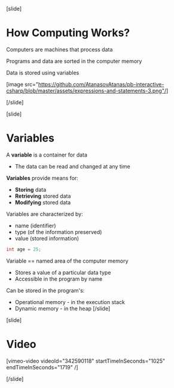 [slide]
# How Computing Works?
Computers are machines that process data

  Programs and data are sorted in the computer memory

  Data is stored using variables

[image src="https://github.com/AtanasovAtanas/pb-interactive-csharp/blob/master/assets/expressions-and-statements-3.png"/]

[/slide]

[slide]
# Variables
A **variable** is a container for data
  * The data can be read and changed at any time
  
**Variables** provide means for:
  * **Storing** data
  * **Retrieving** stored data
  * **Modifying** stored data
  
Variables are characterized by:
  * name (identifier)
  * type (of the information preserved)
  * value (stored information)
```csharp
int age = 25;
```
Variable == named area of the computer memory
  * Stores a value of a particular data type
  * Accessible in the program by name
  
Can be stored in the program's:
  * Operational memory - in the execution stack
  * Dynamic memory - in the heap
[/slide]

[slide]
# Video

[vimeo-video videoId="342590118" startTimeInSeconds="1025" endTimeInSeconds="1719" /]

[/slide]